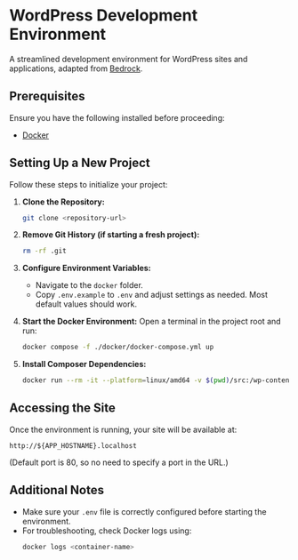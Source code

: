 # WordPress Development Environment

A streamlined development environment for WordPress sites and applications, adapted from [Bedrock](https://github.com/roots/bedrock).

## Prerequisites

Ensure you have the following installed before proceeding:

- [Docker](https://www.docker.com/)

## Setting Up a New Project

Follow these steps to initialize your project:

1. **Clone the Repository:**

   ```bash
   git clone <repository-url>
   ```

2. **Remove Git History (if starting a fresh project):**

   ```bash
   rm -rf .git
   ```

3. **Configure Environment Variables:**

   - Navigate to the `docker` folder.
   - Copy `.env.example` to `.env` and adjust settings as needed. Most default values should work.

4. **Start the Docker Environment:**
   Open a terminal in the project root and run:

   ```bash
   docker compose -f ./docker/docker-compose.yml up
   ```

5. **Install Composer Dependencies:**

   ```bash
   docker run --rm -it --platform=linux/amd64 -v $(pwd)/src:/wp-content composer /bin/bash -c "composer install --ignore-platform-reqs"
   ```

## Accessing the Site

Once the environment is running, your site will be available at:

```
http://${APP_HOSTNAME}.localhost
```

(Default port is 80, so no need to specify a port in the URL.)

## Additional Notes

- Make sure your `.env` file is correctly configured before starting the environment.
- For troubleshooting, check Docker logs using:
  ```bash
  docker logs <container-name>
  ```